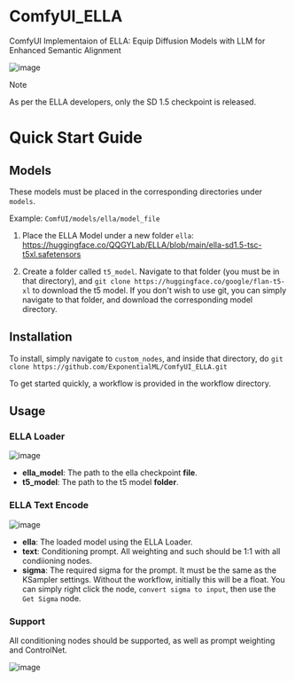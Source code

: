 # ComfyUI_ELLA
ComfyUI Implementaion of ELLA: Equip Diffusion Models with LLM for Enhanced Semantic Alignment

![image](https://github.com/ExponentialML/ComfyUI_ELLA/assets/59846140/dd7ce18d-5cb3-458e-b32f-18d39baf4629)


> [!NOTE]  
> As per the ELLA developers, only the SD 1.5 checkpoint is released.

# Quick Start Guide

## Models

These models must be placed in the corresponding directories under `models`.

Example: `ComfUI/models/ella/model_file`

1. Place the ELLA Model under a new folder `ella`: https://huggingface.co/QQGYLab/ELLA/blob/main/ella-sd1.5-tsc-t5xl.safetensors

2. Create a folder called `t5_model`. Navigate to that folder (you must be in that directory), and `git clone https://huggingface.co/google/flan-t5-xl` to download the t5 model. If you don't wish to use git, you can simply navigate to that folder, and download the corresponding model directory.

## Installation

To install, simply navigate to `custom_nodes`, and inside that directory, do `git clone https://github.com/ExponentialML/ComfyUI_ELLA.git`

To get started quickly, a workflow is provided in the workflow directory.

## Usage

### ELLA Loader
![image](https://github.com/ExponentialML/ComfyUI_ELLA/assets/59846140/c137008d-64ff-4252-902b-77c43754d70d)

- **ella_model**: The path to the ella checkpoint **file**.
- **t5_model**: The path to the t5 model **folder**.

### ELLA Text Encode

![image](https://github.com/ExponentialML/ComfyUI_ELLA/assets/59846140/685221ac-b6b9-49c0-81cd-255ed32addc2)

- **ella**: The loaded model using the ELLA Loader.
- **text**: Conditioning prompt. All weighting and such should be 1:1 with all condiioning nodes.
- **sigma**: The required sigma for the prompt. It must be the same as the KSampler settings. Without the workflow, initially this will be a float. You can simply right click the node, `convert sigma to input`, then use the `Get Sigma` node.

### Support

All conditioning nodes should be supported, as well as prompt weighting and ControlNet. 

![image](https://github.com/ExponentialML/ComfyUI_ELLA/assets/59846140/18bb28e4-b886-4c24-9a72-e1ba7dc46998)


